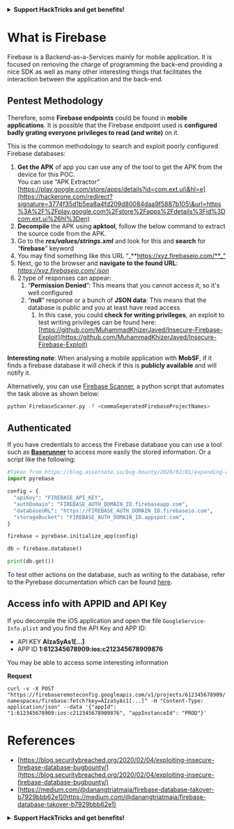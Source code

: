 

<details>

<summary><strong>Support HackTricks and get benefits!</strong></summary>

Do you work in a **cybersecurity company**? Do you want to see your **company advertised in HackTricks**? or do you want to have access the **latest version of the PEASS or download HackTricks in PDF**? Check the [**SUBSCRIPTION PLANS**](https://github.com/sponsors/carlospolop)!

Discover [**The PEASS Family**](https://opensea.io/collection/the-peass-family), our collection of exclusive [**NFTs**](https://opensea.io/collection/the-peass-family)

Get the [**official PEASS & HackTricks swag**](https://peass.creator-spring.com)

**Join the** [**💬**](https://emojipedia.org/speech-balloon/) [**Discord group**](https://discord.gg/hRep4RUj7f) or the [**telegram group**](https://t.me/peass) or **follow** me on **Twitter** [**🐦**](https://github.com/carlospolop/hacktricks/tree/7af18b62b3bdc423e11444677a6a73d4043511e9/\[https:/emojipedia.org/bird/README.md)[**@carlospolopm**](https://twitter.com/carlospolopm)**.**

**Share your hacking tricks submitting PRs to the** [**hacktricks github repo**](https://github.com/carlospolop/hacktricks)**.**

</details>


# What is Firebase

Firebase is a Backend-as-a-Services mainly for mobile application. It is focused on removing the charge of programming the back-end providing a nice SDK as well as many other interesting things that facilitates the interaction between the application and the back-end.

## Pentest Methodology

Therefore, some **Firebase endpoints** could be found in **mobile applications**. It is possible that the Firebase endpoint used is **configured badly grating everyone privileges to read (and write)** on it.

This is the common methodology to search and exploit poorly configured Firebase databases:

1. **Get the APK** of app you can use any of the tool to get the APK from the device for this POC.\
   You can use “APK Extractor” [https://play.google.com/store/apps/details?id=com.ext.ui\&hl=e](https://hackerone.com/redirect?signature=3774f35d1b5ea8a4fd209d80084daa9f5887b105\&url=https%3A%2F%2Fplay.google.com%2Fstore%2Fapps%2Fdetails%3Fid%3Dcom.ext.ui%26hl%3Den)
2. **Decompile** the APK using **apktool**, follow the below command to extract the source code from the APK.
3. Go to the _**res/values/strings.xml**_ and look for this and **search** for “**firebase**” keyword
4. You may find something like this URL “_**https://xyz.firebaseio.com/**_”
5. Next, go to the browser and **navigate to the found URL**: _https://xyz.firebaseio.com/.json_
6. 2 type of responses can appear:
   1. “**Permission Denied**”: This means that you cannot access it, so it's well configured
   2. “**null**” response or a bunch of **JSON data**: This means that the database is public and you at least have read access.
      1. In this case, you could **check for writing privileges**, an exploit to test writing privileges can be found here: [https://github.com/MuhammadKhizerJaved/Insecure-Firebase-Exploit](https://github.com/MuhammadKhizerJaved/Insecure-Firebase-Exploit)

**Interesting note**: When analysing a mobile application with **MobSF**, if it finds a firebase database it will check if this is **publicly available** and will notify it.

Alternatively, you can use [Firebase Scanner](https://github.com/shivsahni/FireBaseScanner), a python script that automates the task above as shown below:

```bash
python FirebaseScanner.py -f <commaSeperatedFirebaseProjectNames>
```

## Authenticated

If you have credentials to access the Firebase database you can use a tool such as [**Baserunner**](https://github.com/iosiro/baserunner) to access more easily the stored information. Or a script like the following:

```python
#Taken from https://blog.assetnote.io/bug-bounty/2020/02/01/expanding-attack-surface-react-native/
import pyrebase

config = {
  "apiKey": "FIREBASE_API_KEY",
  "authDomain": "FIREBASE_AUTH_DOMAIN_ID.firebaseapp.com",
  "databaseURL": "https://FIREBASE_AUTH_DOMAIN_ID.firebaseio.com",
  "storageBucket": "FIREBASE_AUTH_DOMAIN_ID.appspot.com",
}

firebase = pyrebase.initialize_app(config)

db = firebase.database()

print(db.get())
```

To test other actions on the database, such as writing to the database, refer to the Pyrebase documentation which can be found [here](https://github.com/thisbejim/Pyrebase).

## Access info with APPID and API Key

If you decompile the iOS application and open the file `GoogleService-Info.plist` and you find the API Key and APP ID:

* API KEY **AIzaSyAs1\[...]**
* APP ID **1:612345678909:ios:c212345678909876**

You may be able to access some interesting information

**Request**

`curl -v -X POST "https://firebaseremoteconfig.googleapis.com/v1/projects/612345678909/namespaces/firebase:fetch?key=AIzaSyAs1[...]" -H "Content-Type: application/json" --data '{"appId": "1:612345678909:ios:c212345678909876", "appInstanceId": "PROD"}'`

# References

* [https://blog.securitybreached.org/2020/02/04/exploiting-insecure-firebase-database-bugbounty/](https://blog.securitybreached.org/2020/02/04/exploiting-insecure-firebase-database-bugbounty/)
* [https://medium.com/@danangtriatmaja/firebase-database-takover-b7929bbb62e1](https://medium.com/@danangtriatmaja/firebase-database-takover-b7929bbb62e1)


<details>

<summary><strong>Support HackTricks and get benefits!</strong></summary>

Do you work in a **cybersecurity company**? Do you want to see your **company advertised in HackTricks**? or do you want to have access the **latest version of the PEASS or download HackTricks in PDF**? Check the [**SUBSCRIPTION PLANS**](https://github.com/sponsors/carlospolop)!

Discover [**The PEASS Family**](https://opensea.io/collection/the-peass-family), our collection of exclusive [**NFTs**](https://opensea.io/collection/the-peass-family)

Get the [**official PEASS & HackTricks swag**](https://peass.creator-spring.com)

**Join the** [**💬**](https://emojipedia.org/speech-balloon/) [**Discord group**](https://discord.gg/hRep4RUj7f) or the [**telegram group**](https://t.me/peass) or **follow** me on **Twitter** [**🐦**](https://github.com/carlospolop/hacktricks/tree/7af18b62b3bdc423e11444677a6a73d4043511e9/\[https:/emojipedia.org/bird/README.md)[**@carlospolopm**](https://twitter.com/carlospolopm)**.**

**Share your hacking tricks submitting PRs to the** [**hacktricks github repo**](https://github.com/carlospolop/hacktricks)**.**

</details>


